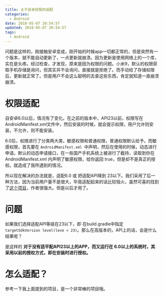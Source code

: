 ```yaml
---
title: 关于安卓权限的适配
categories:
  - Android
date: 2018-05-07 20:54:57
updated: 2018-05-07 20:54:57
tags: 
  - Android
---
```

问题是这样的，刚接触安卓变成，刚开始的时候app一切都正常的，但是突然有一个版本，就不能自动更新了，一点更新就崩溃。因为更新是使用网络上的一个库，实在是头疼。经过检查，才发现，原来是因为权限的问题。小米9，默认的权限获取手机存储是询问，但其实并不会询问，直接就是拒绝了。而手动给了存储权限后，更新就正常了。但是用户不会这么聪明的去查这些东西，肯定就知道一直崩溃崩溃。

# 权限适配
自安卓6.0以后，情况有了变化。在之前的版本中，API23以前，权限写在AndroidManifest.xml文件中，然后安装的时候，就会提示权限，用户允许则安装，不允许，则不能安装。

6.0后，权限进行了分类两大类，敏感权限和普通权限，普通权限默认给予。而敏感权限，首先要在 `AndroidManifest.xml `中声明，然后在使用的时候，动态进行申请。默认的动态申请接口，在一些国产手机系统上被进行了截持，读取到你在 AndroidManifest.xml 内声明了敏感权限，给你返回  true，但是却不是真正的授权。就造成了我所遇到的情况。

所以现在解决的办法就是，适配6.0 或 把适配API降到 23以下。我们采用了后一种方法，因为当前用户量不是很大，毕竟适配起来的话比较恼火，虽然可喜的找到了[这个项目](https://github.com/jokermonn/permissions4m)，作者很强大。但是以后才用了。

# 问题
如果我们选择适配API等级在23以下，即 在build.gradle中指定 `targetSdkVersion level(leve < 23)`。那么在高版本的，API上的话，会是什么结果呢？

是这样的
**对于没有适平配API23以上的APP，而又运行在 6.0以上的系统时，其采用以前的授权方式，即在安装时进行授权。**

# 怎么适配？
参考一下我上面提到的项目，是一个非常棒的项目哦。
